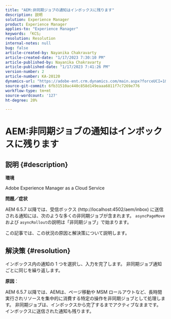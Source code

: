 ```yaml
---
title: "AEM:非同期ジョブの通知はインボックスに残ります"
description: 説明
solution: Experience Manager
product: Experience Manager
applies-to: "Experience Manager"
keywords: 「KCS」
resolution: Resolution
internal-notes: null
bug: false
article-created-by: Nayanika Chakravarty
article-created-date: "1/17/2023 7:30:10 PM"
article-published-by: Nayanika Chakravarty
article-published-date: "1/17/2023 7:41:26 PM"
version-number: 2
article-number: KA-20120
dynamics-url: "https://adobe-ent.crm.dynamics.com/main.aspx?forceUCI=1&pagetype=entityrecord&etn=knowledgearticle&id=61609059-9d96-ed11-aad1-6045bd006ce9"
source-git-commit: 6fb31510ac440c858d149eaaa6811f7c7269e776
workflow-type: tm+mt
source-wordcount: '127'
ht-degree: 20%

---
```


# AEM:非同期ジョブの通知はインボックスに残ります

## 説明 {#description}


<b>環境</b>

Adobe Experience Manager as a Cloud Service

<b>問題／症状</b>

AEM 6.5.7 以降では、受信ボックス (http://localhost:4502/aem/inbox) に送信される通知には、次のような多くの非同期ジョブが含まれます。 `asyncPageMove` および `asyncRollout`の説明は「非同期ジョブ」で始まります。

この記事では、この状況の原因と解決策について説明します。




## 解決策 {#resolution}


インボックス内の通知の 1 つを選択し、入力を完了します。 非同期ジョブ通知ごとに同じを繰り返します。

<b>原因</b>：

AEM 6.5.7 以降では、AEMは、ページ移動や MSM ロールアウトなど、長時間実行されリソースを集中的に消費する特定の操作を非同期ジョブとして処理します。 非同期ジョブは、インボックスから完了するまでアクティブなままです。 インボックスに送信された通知も残ります。
